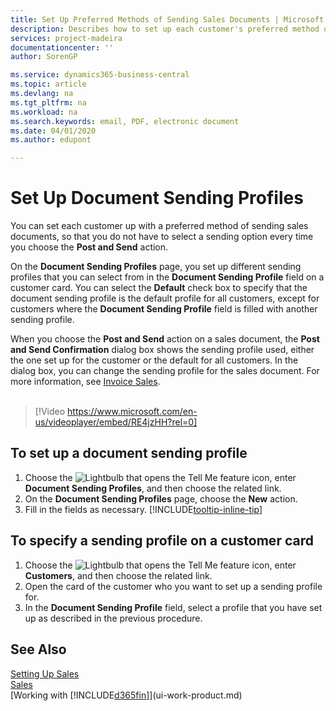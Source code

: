 ```yaml
---
title: Set Up Preferred Methods of Sending Sales Documents | Microsoft Docs
description: Describes how to set up each customer's preferred method of sending sales documents, for example, email, PDF, electronic document, and so on.
services: project-madeira
documentationcenter: ''
author: SorenGP

ms.service: dynamics365-business-central
ms.topic: article
ms.devlang: na
ms.tgt_pltfrm: na
ms.workload: na
ms.search.keywords: email, PDF, electronic document
ms.date: 04/01/2020
ms.author: edupont

---
```

# Set Up Document Sending Profiles
You can set each customer up with a preferred method of sending sales documents, so that you do not have to select a sending option every time you choose the **Post and Send** action.

On the **Document Sending Profiles** page, you set up different sending profiles that you can select from in the **Document Sending Profile** field on a customer card. You can select the **Default** check box to specify that the document sending profile is the default profile for all customers, except for customers where the **Document Sending Profile** field is filled with another sending profile.

When you choose the **Post and Send** action on a sales document, the **Post and Send Confirmation** dialog box shows the sending profile used, either the one set up for the customer or the default for all customers. In the dialog box, you can change the sending profile for the sales document. For more information, see [Invoice Sales](sales-how-invoice-sales.md).
<br><br>  

> [!Video https://www.microsoft.com/en-us/videoplayer/embed/RE4jzHH?rel=0]

## To set up a document sending profile
1. Choose the ![Lightbulb that opens the Tell Me feature](media/ui-search/search_small.png "Tell me what you want to do") icon, enter **Document Sending Profiles**, and then choose the related link.
2. On the **Document Sending Profiles** page, choose the **New** action.
3. Fill in the fields as necessary. [!INCLUDE[tooltip-inline-tip](includes/tooltip-inline-tip_md.md)]

## To specify a sending profile on a customer card
1. Choose the ![Lightbulb that opens the Tell Me feature](media/ui-search/search_small.png "Tell me what you want to do") icon, enter **Customers**, and then choose the related link.
2. Open the card of the customer who you want to set up a sending profile for.
3. In the **Document Sending Profile** field, select a profile that you have set up as described in the previous procedure.

## See Also
[Setting Up Sales](sales-setup-sales.md)  
[Sales](sales-manage-sales.md)  
[Working with [!INCLUDE[d365fin](includes/d365fin_md.md)]](ui-work-product.md)
